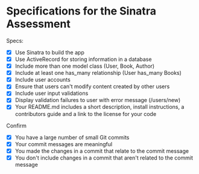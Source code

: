 # Specifications for the Sinatra Assessment

Specs:
- [x] Use Sinatra to build the app
- [x] Use ActiveRecord for storing information in a database
- [x] Include more than one model class (User, Book, Author)
- [x] Include at least one has_many relationship (User has_many Books)
- [x] Include user accounts
- [x] Ensure that users can't modify content created by other users
- [x] Include user input validations
- [x] Display validation failures to user with error message (/users/new)
- [x] Your README.md includes a short description, install instructions, a contributors guide and a link to the license for your code

Confirm
- [x] You have a large number of small Git commits
- [x] Your commit messages are meaningful
- [x] You made the changes in a commit that relate to the commit message
- [x] You don't include changes in a commit that aren't related to the commit message
